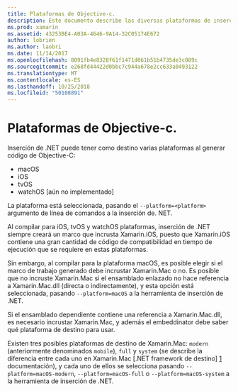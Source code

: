 ```yaml
---
title: Plataformas de Objective-c.
description: Este documento describe las diversas plataformas de inserción de .NET puede tener como destino cuando se trabaja con código de Objective-C. Describe macOS, iOS, tvOS y watchOS.
ms.prod: xamarin
ms.assetid: 43253BE4-A03A-4646-9A14-32C05174E672
author: lobrien
ms.author: laobri
ms.date: 11/14/2017
ms.openlocfilehash: 8091fb4e8328f61f1471d061b51b4735de3c089c
ms.sourcegitcommit: e268fd44422d0bbc7c944a678e2cc633a0493122
ms.translationtype: MT
ms.contentlocale: es-ES
ms.lasthandoff: 10/25/2018
ms.locfileid: "50108891"
---
```

# <a name="objective-c-platforms"></a>Plataformas de Objective-c.

Inserción de .NET puede tener como destino varias plataformas al generar código de Objective-C:

* macOS
* iOS
* tvOS
* watchOS [aún no implementado]

La plataforma está seleccionada, pasando el `--platform=<platform>` argumento de línea de comandos a la inserción de. NET.

Al compilar para iOS, tvOS y watchOS plataformas, inserción de .NET siempre creará un marco que incrusta Xamarin.iOS, puesto que Xamarin.iOS contiene una gran cantidad de código de compatibilidad en tiempo de ejecución que se requiere en estas plataformas.

Sin embargo, al compilar para la plataforma macOS, es posible elegir si el marco de trabajo generado debe incrustar Xamarin.Mac o no. Es posible que no incruste Xamarin.Mac si el ensamblado enlazado no hace referencia a Xamarin.Mac.dll (directa o indirectamente), y esta opción está seleccionada, pasando `--platform=macOS` a la herramienta de inserción de .NET.

Si el ensamblado dependiente contiene una referencia a Xamarin.Mac.dll, es necesario incrustar Xamarin.Mac, y además el embeddinator debe saber qué plataforma de destino para usar.

Existen tres posibles plataformas de destino de Xamarin.Mac: `modern` (anteriormente denominados `mobile`), `full` y `system` (se describe la diferencia entre cada uno en Xamarin.Mac [.NET framework de destino] [ 1] documentación), y cada uno de ellos se selecciona pasando `--platform=macOS-modern`, `--platform=macOS-full` o `--platform=macOS-system` a la herramienta de inserción de .NET.

[1]: ~/mac/platform/target-framework.md
